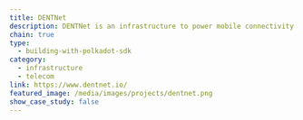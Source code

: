 ```yaml
---
title: DENTNet
description: DENTNet is an infrastructure to power mobile connectivity.
chain: true
type:
  - building-with-polkadot-sdk
category:
  - infrastructure
  - telecom
link: https://www.dentnet.io/
featured_image: /media/images/projects/dentnet.png
show_case_study: false
---
```

